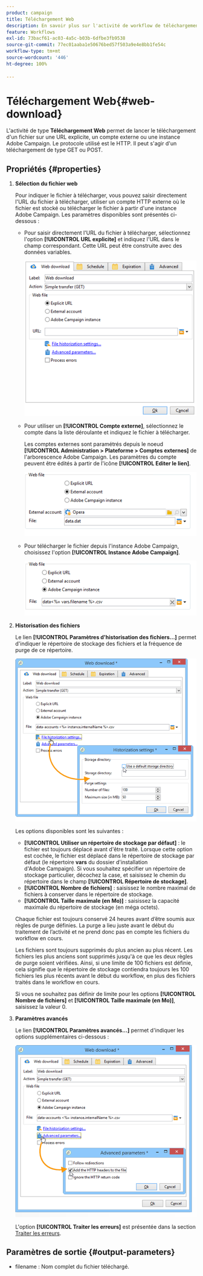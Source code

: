 ```yaml
---
product: campaign
title: Téléchargement Web
description: En savoir plus sur l'activité de workflow de téléchargement Web
feature: Workflows
exl-id: 73bacf61-ac03-4a5c-b03b-6dfbe3fb9538
source-git-commit: 77ec01aaba1e50676bed57f503a9e4e8bb1fe54c
workflow-type: tm+mt
source-wordcount: '446'
ht-degree: 100%

---
```


# Téléchargement Web{#web-download}



L&#39;activité de type **Téléchargement Web** permet de lancer le téléchargement d&#39;un fichier sur une URL explicite, un compte externe ou une instance Adobe Campaign. Le protocole utilisé est le HTTP. Il peut s&#39;agir d&#39;un téléchargement de type GET ou POST.

## Propriétés {#properties}

1. **Sélection du fichier web**

   Pour indiquer le fichier à télécharger, vous pouvez saisir directement l&#39;URL du fichier à télécharger, utiliser un compte HTTP externe où le fichier est stocké ou télécharger le fichier à partir d&#39;une instance Adobe Campaign. Les paramètres disponibles sont présentés ci-dessous :

   * Pour saisir directement l&#39;URL du fichier à télécharger, sélectionnez l&#39;option **[!UICONTROL URL explicite]** et indiquez l&#39;URL dans le champ correspondant. Cette URL peut être construite avec des données variables.

     ![](assets/download_web_edit.png)

   * Pour utiliser un **[!UICONTROL Compte externe]**, sélectionnez le compte dans la liste déroulante et indiquez le fichier à télécharger.

     Les comptes externes sont paramétrés depuis le noeud **[!UICONTROL Administration > Plateforme > Comptes externes]** de l&#39;arborescence Adobe Campaign. Les paramètres du compte peuvent être édités à partir de l&#39;icône **[!UICONTROL Editer le lien]**.

     ![](assets/download_web_edit_external.png)

   * Pour télécharger le fichier depuis l&#39;instance Adobe Campaign, choisissez l&#39;option **[!UICONTROL Instance Adobe Campaign]**.

     ![](assets/download_web_edit_instance.png)

1. **Historisation des fichiers**

   Le lien **[!UICONTROL Paramètres d&#39;historisation des fichiers...]** permet d&#39;indiquer le répertoire de stockage des fichiers et la fréquence de purge de ce répertoire.

   ![](assets/download_web_edit_hist.png)

   Les options disponibles sont les suivantes :

   * **[!UICONTROL Utiliser un répertoire de stockage par défaut]** : le fichier est toujours déplacé avant d&#39;être traité. Lorsque cette option est cochée, le fichier est déplacé dans le répertoire de stockage par défaut (le répertoire **vars** du dossier d&#39;installation d&#39;Adobe Campaign). Si vous souhaitez spécifier un répertoire de stockage particulier, décochez la case, et saisissez le chemin du répertoire dans le champ **[!UICONTROL Répertoire de stockage]**.
   * **[!UICONTROL Nombre de fichiers]** : saisissez le nombre maximal de fichiers à conserver dans le répertoire de stockage.
   * **[!UICONTROL Taille maximale (en Mo)]** : saisissez la capacité maximale du répertoire de stockage (en méga octets).

   Chaque fichier est toujours conservé 24 heures avant d’être soumis aux règles de purge définies. La purge a lieu juste avant le début du traitement de l’activité et ne prend donc pas en compte les fichiers du workflow en cours.

   Les fichiers sont toujours supprimés du plus ancien au plus récent. Les fichiers les plus anciens sont supprimés jusqu&#39;à ce que les deux règles de purge soient vérifiées. Ainsi, si une limite de 100 fichiers est définie, cela signifie que le répertoire de stockage contiendra toujours les 100 fichiers les plus récents avant le début du workflow, en plus des fichiers traités dans le workflow en cours.

   Si vous ne souhaitez pas définir de limite pour les options **[!UICONTROL Nombre de fichiers]** et **[!UICONTROL Taille maximale (en Mo)]**, saisissez la valeur 0.

1. **Paramètres avancés**

   Le lien **[!UICONTROL Paramètres avancés...]** permet d&#39;indiquer les options supplémentaires ci-dessous :

   ![](assets/download_web_edit_advanced.png)

   L&#39;option **[!UICONTROL Traiter les erreurs]** est présentée dans la section [Traiter les erreurs](monitor-workflow-execution.md#processing-errors).

## Paramètres de sortie {#output-parameters}

* filename : Nom complet du fichier téléchargé.
